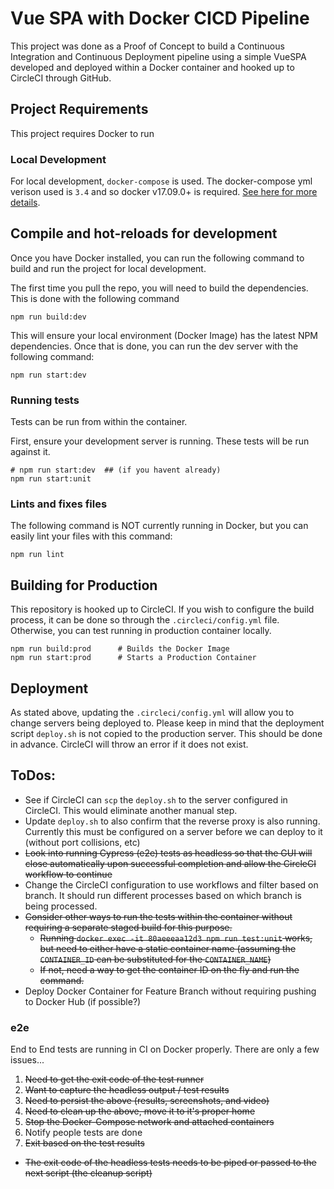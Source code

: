# Vue SPA with Docker CICD Pipeline

This project was done as a Proof of Concept to build a Continuous Integration and Continuous Deployment pipeline using a simple VueSPA developed and deployed within a Docker container and hooked up to CircleCI through GitHub.

## Project Requirements
This project requires Docker to run

### Local Development
For local development, `docker-compose` is used. The docker-compose yml verison used is `3.4` and so docker v17.09.0+ is required. [See here for more details](https://docs.docker.com/compose/compose-file/compose-versioning/).

## Compile and hot-reloads for development
Once you have Docker installed, you can run the following command to build and run the project for local development. 

The first time you pull the repo, you will need to build the dependencies. This is done with the following command

```
npm run build:dev
```

This will ensure your local environment (Docker Image) has the latest NPM dependencies. Once that is done, you can run the dev server with the following command:

```
npm run start:dev
```

### Running tests
Tests can be run from within the container. 

First, ensure your development server is running. These tests will be run against it.

```
# npm run start:dev  ## (if you havent already)
npm run start:unit
```

### Lints and fixes files
The following command is NOT currently running in Docker, but you can easily lint your files with this command:

```
npm run lint
```

## Building for Production
This repository is hooked up to CircleCI. If you wish to configure the build process, it can be done so through the `.circleci/config.yml` file. Otherwise, you can test running in production container locally.

```
npm run build:prod      # Builds the Docker Image
npm run start:prod      # Starts a Production Container
```

## Deployment
As stated above, updating the `.circleci/config.yml` will allow you to change servers being deployed to. Please keep in mind that the deployment script `deploy.sh` is not copied to the production server. This should be done in advance. CircleCI will throw an error if it does not exist.

## ToDos:

- See if CircleCI can `scp` the `deploy.sh` to the server configured in CircleCI. This would eliminate another manual step.
- Update `deploy.sh` to also confirm that the reverse proxy is also running. Currently this must be configured on a server before we can deploy to it (without port collisions, etc)
- ~~Look into running Cypress (e2e) tests as headless so that the GUI will close automatically upon successful completion and allow the CircleCI workflow to continue~~
- Change the CircleCI configuration to use workflows and filter based on branch. It should run different processes based on which branch is being processed.
- ~~Consider other ways to run the tests within the container without requiring a separate staged build for this purpose.~~
  - ~~Running `docker exec -it 80aeeeaa12d3 npm run test:unit` works, but need to either have a static container name (assuming the `CONTAINER_ID` can be substituted for the `CONTAINER_NAME`)~~
  - ~~If not, need a way to get the container ID on the fly and run the command.~~
- Deploy Docker Container for Feature Branch without requiring pushing to Docker Hub (if possible?)

### e2e
End to End tests are running in CI on Docker properly. There are only a few issues...

1. ~~Need to get the exit code of the test runner~~
2. ~~Want to capture the headless output / test results~~
3. ~~Need to persist the above (results, screenshots, and video)~~
4. ~~Need to clean up the above, move it to it's proper home~~
5. ~~Stop the Docker-Compose network and attached containers~~
6. Notify people tests are done
7. ~~Exit based on the test results~~

- ~~The exit code of the headless tests needs to be piped or passed to the next script (the cleanup script)~~